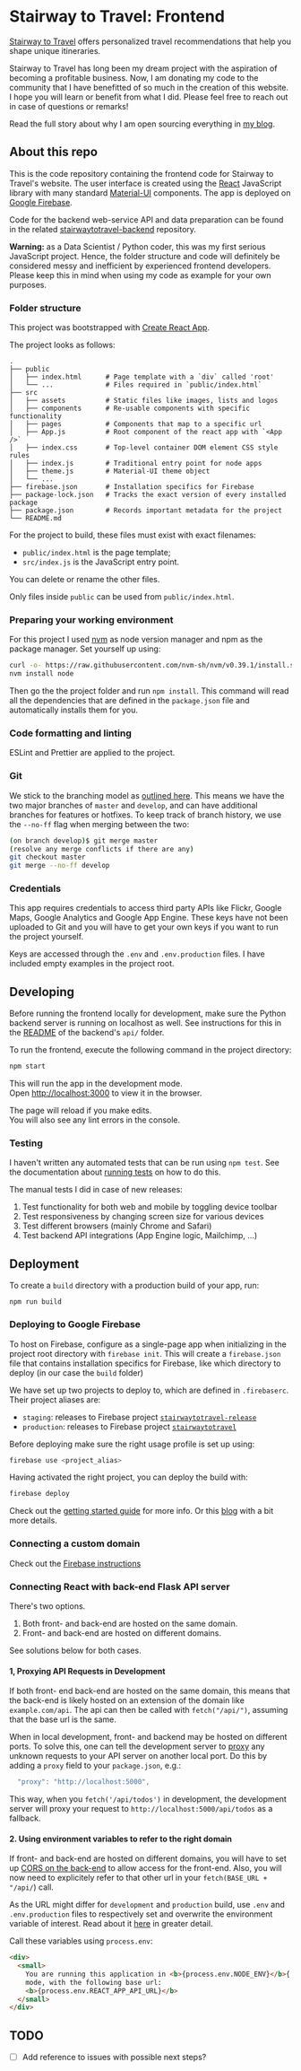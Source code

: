 # Stairway to Travel: Frontend

[Stairway to Travel](https://stairwaytotravel.com/) offers personalized travel
recommendations that help you shape unique itineraries.

Stairway to Travel has long been my dream project with the aspiration of
becoming a profitable business. Now, I am donating my code to the community
that I have benefitted of so much in the creation of this website. I hope you
will learn or benefit from what I did. Please feel free to reach out in case
of questions or remarks!

Read the full story about why I am open sourcing everything in
[my blog](https://stairwaytotravel.com/blog/why-open-source-and-lessons-learned).

## About this repo

This is the code repository containing the frontend code for Stairway to
Travel's website. The user interface is created using the
[React](https://reactjs.org/) JavaScript library with many standard
[Material-UI](https://mui.com/) components. The app is deployed on
[Google Firebase](https://firebase.google.com/).

Code for the backend web-service API and data preparation can be found in the
related
[stairwaytotravel-backend](https://github.com/stevennooijen/stairwaytotravel-backend)
repository.

**Warning:** as a Data Scientist / Python coder, this was my first serious
JavaScript project. Hence, the folder structure and code will definitely be
considered messy and inefficient by experienced frontend developers. Please
keep this in mind when using my code as example for your own purposes.

### Folder structure

This project was bootstrapped with
[Create React App](https://github.com/facebookincubator/create-react-app).

The project looks as follows:

    .
    ├── public
    │   ├── index.html      # Page template with a `div` called 'root'
    │   └── ...             # Files required in `public/index.html`
    ├── src
    │   ├── assets          # Static files like images, lists and logos
    │   ├── components      # Re-usable components with specific functionality
    │   ├── pages           # Components that map to a specific url
    │   ├── App.js          # Root component of the react app with `<App />`
    │   ├── index.css       # Top-level container DOM element CSS style rules
    │   ├── index.js        # Traditional entry point for node apps
    │   ├── theme.js        # Material-UI theme object
    │   └── ...
    ├── firebase.json       # Installation specifics for Firebase
    ├── package-lock.json   # Tracks the exact version of every installed package
    ├── package.json        # Records important metadata for the project
    └── README.md

For the project to build, these files must exist with exact filenames:

- `public/index.html` is the page template;
- `src/index.js` is the JavaScript entry point.

You can delete or rename the other files.

Only files inside `public` can be used from `public/index.html`.

### Preparing your working environment

For this project I used [nvm](https://github.com/nvm-sh/nvm) as node version
manager and npm as the package manager. Set yourself up using:

```bash
curl -o- https://raw.githubusercontent.com/nvm-sh/nvm/v0.39.1/install.sh | bash
nvm install node
```

Then go the the project folder and run `npm install`. This command will read all
the dependencies that are defined in the `package.json` file and automatically
installs them for you.

### Code formatting and linting

ESLint and Prettier are applied to the project.

### Git

We stick to the branching model as
[outlined here](https://nvie.com/posts/a-successful-git-branching-model/).
This means we have the two major branches of `master` and `develop`, and can
have additional branches for features or hotfixes. To keep track of branch
history, we use the `--no-ff` flag when merging between the two:

```bash
(on branch develop)$ git merge master
(resolve any merge conflicts if there are any)
git checkout master
git merge --no-ff develop
```

### Credentials

This app requires credentials to access third party APIs like Flickr,
Google Maps, Google Analytics and Google App Engine. These keys have not
been uploaded to Git and you will have to get your own keys if you want
to run the project yourself.

Keys are accessed through the `.env` and `.env.production` files. I have
included empty examples in the project root.

## Developing

Before running the frontend locally for development, make sure the Python
backend server is running on localhost as well. See instructions for this in
the
[README](https://github.com/stevennooijen/stairwaytotravel-backend/tree/master/api#1-about-flask)
of the backend's `api/` folder.

To run the frontend, execute the following command in the project directory:

```bash
npm start
```

This will run the app in the development mode.<br>
Open [http://localhost:3000](http://localhost:3000) to view it in the browser.

The page will reload if you make edits.<br>
You will also see any lint errors in the console.

### Testing

I haven't written any automated tests that can be run using `npm test`.
See the documentation about [running tests](#running-tests) on how to do this.

The manual tests I did in case of new releases:

1. Test functionality for both web and mobile by toggling device toolbar
2. Test responsiveness by changing screen size for various devices
3. Test different browsers (mainly Chrome and Safari)
4. Test backend API integrations (App Engine logic, Mailchimp, ...)

## Deployment

To create a `build` directory with a production build of your app, run:

```
npm run build
```

### Deploying to Google Firebase

To host on Firebase, configure as a single-page app when initializing in the
project root directory with `firebase init`. This will create a
`firebase.json` file that contains installation specifics for Firebase, like
which directory to deploy (in our case the `build` folder)

We have set up two projects to deploy to, which are defined in `.firebaserc`.
Their project aliases are:

- `staging`: releases to Firebase project
  [`stairwaytotravel-release`](https://stairwaytotravel-release.web.app/)
- `production`: releases to Firebase project
  [`stairwaytotravel`](https://stairwaytotravel.com/)

Before deploying make sure the right usage profile is set up using:

```bash
firebase use <project_alias>
```

Having activated the right project, you can deploy the build with:

```bash
firebase deploy
```

Check out the
[getting started guide](https://firebase.google.com/docs/hosting/quickstart)
for more info. Or this
[blog](https://www.robinwieruch.de/firebase-deploy-react-js/) with a bit
more details.

### Connecting a custom domain

Check out the
[Firebase instructions](https://firebase.google.com/docs/hosting/custom-domain)

### Connecting React with back-end Flask API server

There's two options.

1. Both front- and back-end are hosted on the same domain.
2. Front- and back-end are hosted on different domains.

See solutions below for both cases.

#### 1, Proxying API Requests in Development

If both front- end back-end are hosted on the same domain, this means that the back-end is likely hosted on an extension of the domain like `example.com/api`. The api can then be called with `fetch("/api/")`, assuming that the base url is the same.

When in local development, front- and backend may be hosted on different ports. To solve this, one can tell the development server to [proxy](https://facebook.github.io/create-react-app/docs/proxying-api-requests-in-development) any unknown requests to your API server on another local port. Do this by adding a `proxy` field to your `package.json`, e.g.:

```js
  "proxy": "http://localhost:5000",
```

This way, when you `fetch('/api/todos')` in development, the development server will proxy your request to `http://localhost:5000/api/todos` as a fallback.

#### 2. Using environment variables to refer to the right domain

If front- and back-end are hosted on different domains, you will have to set up
[CORS on the back-end](https://github.com/stevennooijen/stairwaytotravel-backend/tree/master/api#cors-support)
to allow access for the front-end. Also, you will now need to explicitely refer
to that other url in your `fetch(BASE_URL + "/api/`) call.

As the URL might differ for `development` and `production` build, use `.env` and `.env.production` files to respectively set and overwrite the environment variable of interest. Read about it [here](https://facebook.github.io/create-react-app/docs/adding-custom-environment-variables) in greater detail.

Call these variables using `process.env`:

```html
<div>
  <small>
    You are running this application in <b>{process.env.NODE_ENV}</b>{' '}
    mode, with the following base url:
    <b>{process.env.REACT_APP_API_URL}</b>
  </small>
</div>
```

## TODO

- [ ] Add reference to issues with possible next steps?
